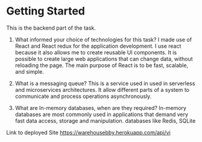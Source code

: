 # Getting Started 
This is the backend part of the task.

1. What informed your choice of technologies for this task?
    I made use of React and React redux for the application development. I use react because it also allows me to create reusable UI components. It is possible to create large web applications that can change data, without reloading the page. The main purpose of React is to be fast, scalable, and simple.

2. What is a messaging queue?
    This is a service used in used in serverless and microservices architectures. It allow different parts of a system to communicate and process operations asynchronously.

3. What are In-memory databases, when are they required?
    In-memory databases are most commonly used in applications that demand very fast data access, storage and manipulation. databases like Redis, SQLite

Link to deployed Site https://warehousebby.herokuapp.com/api/vi
